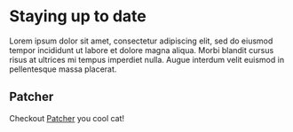 # Staying up to date

Lorem ipsum dolor sit amet, consectetur adipiscing elit, sed do eiusmod tempor incididunt ut labore et dolore magna aliqua. Morbi blandit cursus risus at ultrices mi tempus imperdiet nulla. Augue interdum velit euismod in pellentesque massa placerat.

## Patcher

Checkout [Patcher](https://docs.gruntwork.io/guides/stay-up-to-date/patcher) you cool cat!

